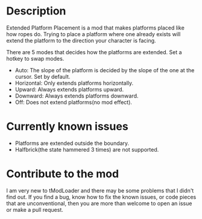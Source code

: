 # Description
Extended Platform Placement is a mod that makes platforms placed like how ropes do. Trying to place a platform where one already exists will extend the platform to the direction your character is facing.

There are 5 modes that decides how the platforms are extended. Set a hotkey to swap modes.
- Auto: The slope of the platform is decided by the slope of the one at the cursor. Set by default.
- Horizontal: Only extends platforms horizontally.
- Upward: Always extends platforms upward.
- Downward: Always extends platforms downward.
- Off: Does not extend platforms(no mod effect).

# Currently known issues
- Platforms are extended outside the boundary.
- Halfbrick(the state hammered 3 times) are not supported.

# Contribute to the mod
I am very new to tModLoader and there may be some problems that I didn't find out.
If you find a bug, know how to fix the known issues, or code pieces that are unconventional, then you are more than welcome to open an issue or make a pull request.